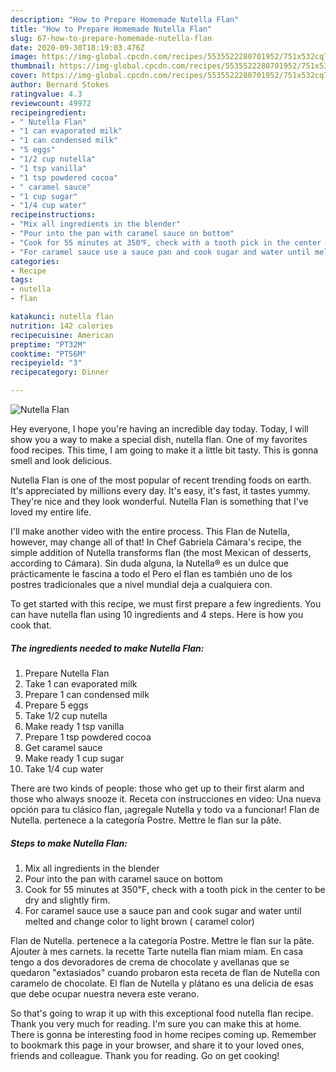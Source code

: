 ```yaml
---
description: "How to Prepare Homemade Nutella Flan"
title: "How to Prepare Homemade Nutella Flan"
slug: 67-how-to-prepare-homemade-nutella-flan
date: 2020-09-30T18:19:03.476Z
image: https://img-global.cpcdn.com/recipes/5535522280701952/751x532cq70/nutella-flan-recipe-main-photo.jpg
thumbnail: https://img-global.cpcdn.com/recipes/5535522280701952/751x532cq70/nutella-flan-recipe-main-photo.jpg
cover: https://img-global.cpcdn.com/recipes/5535522280701952/751x532cq70/nutella-flan-recipe-main-photo.jpg
author: Bernard Stokes
ratingvalue: 4.3
reviewcount: 49972
recipeingredient:
- " Nutella Flan"
- "1 can evaporated milk"
- "1 can condensed milk"
- "5 eggs"
- "1/2 cup nutella"
- "1 tsp vanilla"
- "1 tsp powdered cocoa"
- " caramel sauce"
- "1 cup sugar"
- "1/4 cup water"
recipeinstructions:
- "Mix all ingredients in the blender"
- "Pour into the pan with caramel sauce on bottom"
- "Cook for 55 minutes at 350℉, check with a tooth pick in the center to be dry  and slightly firm."
- "For caramel sauce use a sauce pan and cook sugar and water until melted and change color to light brown ( caramel color)"
categories:
- Recipe
tags:
- nutella
- flan

katakunci: nutella flan 
nutrition: 142 calories
recipecuisine: American
preptime: "PT32M"
cooktime: "PT56M"
recipeyield: "3"
recipecategory: Dinner

---
```



![Nutella Flan](https://img-global.cpcdn.com/recipes/5535522280701952/751x532cq70/nutella-flan-recipe-main-photo.jpg)

Hey everyone, I hope you're having an incredible day today. Today, I will show you a way to make a special dish, nutella flan. One of my favorites food recipes. This time, I am going to make it a little bit tasty. This is gonna smell and look delicious.

Nutella Flan is one of the most popular of recent trending foods on earth. It's appreciated by millions every day. It's easy, it's fast, it tastes yummy. They're nice and they look wonderful. Nutella Flan is something that I've loved my entire life.

I&#39;ll make another video with the entire process. This Flan de Nutella, however, may change all of that! In Chef Gabriela Cámara&#39;s recipe, the simple addition of Nutella transforms flan (the most Mexican of desserts, according to Cámara). Sin duda alguna, la Nutella® es un dulce que prácticamente le fascina a todo el Pero el flan es también uno de los postres tradicionales que a nivel mundial deja a cualquiera con.


To get started with this recipe, we must first prepare a few ingredients. You can have nutella flan using 10 ingredients and 4 steps. Here is how you cook that.

<!--inarticleads1-->

##### The ingredients needed to make Nutella Flan:

1. Prepare  Nutella Flan
1. Take 1 can evaporated milk
1. Prepare 1 can condensed milk
1. Prepare 5 eggs
1. Take 1/2 cup nutella
1. Make ready 1 tsp vanilla
1. Prepare 1 tsp powdered cocoa
1. Get  caramel sauce
1. Make ready 1 cup sugar
1. Take 1/4 cup water


There are two kinds of people: those who get up to their first alarm and those who always snooze it. Receta con instrucciones en video: Una nueva opción para tu clásico flan, ¡agregale Nutella y todo va a funcionar! Flan de Nutella. pertenece a la categoría Postre. Mettre le flan sur la pâte. 

<!--inarticleads2-->

##### Steps to make Nutella Flan:

1. Mix all ingredients in the blender
1. Pour into the pan with caramel sauce on bottom
1. Cook for 55 minutes at 350℉, check with a tooth pick in the center to be dry  and slightly firm.
1. For caramel sauce use a sauce pan and cook sugar and water until melted and change color to light brown ( caramel color)


Flan de Nutella. pertenece a la categoría Postre. Mettre le flan sur la pâte. Ajouter à mes carnets. la recette Tarte nutella flan miam miam. En casa tengo a dos devoradores de crema de chocolate y avellanas que se quedaron &#34;extasiados&#34; cuando probaron esta receta de flan de Nutella con caramelo de chocolate. El flan de Nutella y plátano es una delicia de esas que debe ocupar nuestra nevera este verano. 

So that's going to wrap it up with this exceptional food nutella flan recipe. Thank you very much for reading. I'm sure you can make this at home. There is gonna be interesting food in home recipes coming up. Remember to bookmark this page in your browser, and share it to your loved ones, friends and colleague. Thank you for reading. Go on get cooking!
